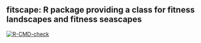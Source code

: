 ## fitscape: R package providing a class for fitness landscapes and fitness seascapes

[![R-CMD-check](https://github.com/rrrlw/fitscape/workflows/R-CMD-check/badge.svg)](https://github.com/rrrlw/fitscape/actions)
